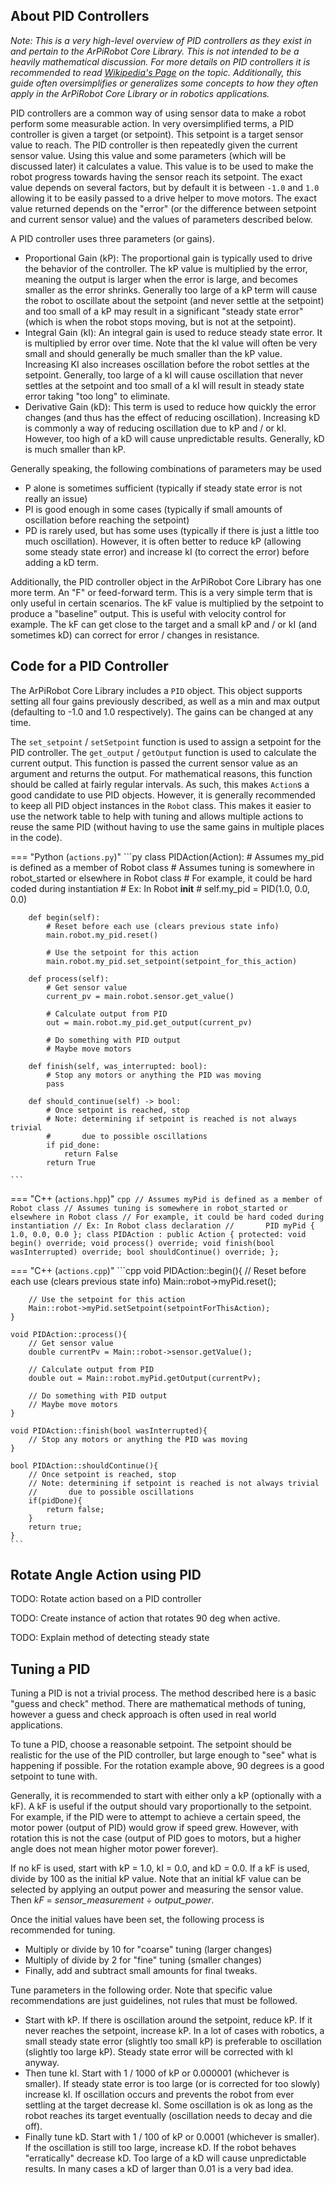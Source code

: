 
## About PID Controllers

*Note: This is a very high-level overview of PID controllers as they exist in and pertain to the ArPiRobot Core Library. This is not intended to be a heavily mathematical discussion. For more details on PID controllers it is recommended to read [Wikipedia's Page](https://en.wikipedia.org/wiki/PID_controller) on the topic. Additionally, this guide often oversimplifies or generalizes some concepts to how they often apply in the ArPiRobot Core Library or in robotics applications.*


PID controllers are a common way of using sensor data to make a robot perform some measurable action. In very oversimplified terms, a PID controller is given a target (or setpoint). This setpoint is a target sensor value to reach. The PID controller is then repeatedly given the current sensor value. Using this value and some parameters (which will be discussed later) it calculates a value. This value is to be used to make the robot progress towards having the sensor reach its setpoint. The exact value depends on several factors, but by default it is between `-1.0` and `1.0` allowing it to be easily passed to a drive helper to move motors. The exact value returned depends on the "error" (or the difference between setpoint and current sensor value) and the values of parameters described below.


A PID controller uses three parameters (or gains).
- Proportional Gain (kP): The proportional gain is typically used to drive the behavior of the controller. The kP value is multiplied by the error, meaning the output is larger when the error is large, and becomes smaller as the error shrinks. Generally too large of a kP term will cause the robot to oscillate about the setpoint (and never settle at the setpoint) and too small of a kP may result in a significant "steady state error" (which is when the robot stops moving, but is not at the setpoint).
- Integral Gain (kI): An integral gain is used to reduce steady state error. It is multiplied by error over time. Note that the kI value will often be very small and should generally be much smaller than the kP value. Increasing KI also increases oscillation before the robot settles at the setpoint. Generally, too large of a kI will cause oscillation that never settles at the setpoint and too small of a kI will result in steady state error taking "too long" to eliminate.
- Derivative Gain (kD): This term is used to reduce how quickly the error changes (and thus has the effect of reducing oscillation). Increasing kD is commonly a way of reducing oscillation due to kP and / or kI. However, too high of a kD will cause unpredictable results. Generally, kD is much smaller than kP.


Generally speaking, the following combinations of parameters may be used
- P alone is sometimes sufficient (typically if steady state error is not really an issue)
- PI is good enough in some cases (typically if small amounts of oscillation before reaching the setpoint)
- PD is rarely used, but has some uses (typically if there is just a little too much oscillation). However, it is often better to reduce kP (allowing some steady state error) and increase kI (to correct the error) before adding a kD term.


Additionally, the PID controller object in the ArPiRobot Core Library has one more term. An "F" or feed-forward term. This is a very simple term that is only useful in certain scenarios. The kF value is multiplied by the setpoint to produce a "baseline" output. This is useful with velocity control for example. The kF can get close to the target and a small kP and / or kI (and sometimes kD) can correct for error / changes in resistance.


## Code for a PID Controller

The ArPiRobot Core Library includes a `PID` object. This object supports setting all four gains previously described, as well as a min and max output (defaulting to -1.0 and 1.0 respectively). The gains can be changed at any time.

The `set_setpoint` / `setSetpoint` function is used to assign a setpoint for the PID controller. The `get_output` / `getOutput` function is used to calculate the current output. This function is passed the current sensor value as an argument and returns the output. For mathematical reasons, this function should be called at fairly regular intervals. As such, this makes `Action`s a good candidate to use PID objects. However, it is generally recommended to keep all PID object instances in the `Robot` class. This makes it easier to use the network table to help with tuning and allows multiple actions to reuse the same PID (without having to use the same gains in multiple places in the code).

=== "Python (`actions.py`)"
    ```py
    class PIDAction(Action):
        # Assumes my_pid is defined as a member of Robot class
        # Assumes tuning is somewhere in robot_started or elsewhere in Robot class
        # For example, it could be hard coded during instantiation
        # Ex: In Robot __init__
        #       self.my_pid = PID(1.0, 0.0, 0.0)

        def begin(self):
            # Reset before each use (clears previous state info)
            main.robot.my_pid.reset()

            # Use the setpoint for this action
            main.robot.my_pid.set_setpoint(setpoint_for_this_action)
        
        def process(self):
            # Get sensor value
            current_pv = main.robot.sensor.get_value()
            
            # Calculate output from PID
            out = main.robot.my_pid.get_output(current_pv)
            
            # Do something with PID output
            # Maybe move motors
        
        def finish(self, was_interrupted: bool):
            # Stop any motors or anything the PID was moving
            pass
        
        def should_continue(self) -> bool:
            # Once setpoint is reached, stop
            # Note: determining if setpoint is reached is not always trivial
            #       due to possible oscillations
            if pid_done:
                return False
            return True
            
    ```

=== "C++ (`actions.hpp`)"
    ```cpp
    // Assumes myPid is defined as a member of Robot class
    // Assumes tuning is somewhere in robot_started or elsewhere in Robot class
    // For example, it could be hard coded during instantiation
    // Ex: In Robot class declaration
    //       PID myPid { 1.0, 0.0, 0.0 };
    class PIDAction : public Action {
    protected:
        void begin() override;
        void process() override;
        void finish(bool wasInterrupted) override;
        bool shouldContinue() override;
    };
    ```

=== "C++ (`actions.cpp`)"
    ```cpp
    void PIDAction::begin(){
        // Reset before each use (clears previous state info)
        Main::robot->myPid.reset();

        // Use the setpoint for this action
        Main::robot->myPid.setSetpoint(setpointForThisAction);
    }

    void PIDAction::process(){
        // Get sensor value
        double currentPv = Main::robot->sensor.getValue();
        
        // Calculate output from PID
        double out = Main::robot.myPid.getOutput(currentPv);
        
        // Do something with PID output
        // Maybe move motors
    }

    void PIDAction::finish(bool wasInterrupted){
        // Stop any motors or anything the PID was moving
    }

    bool PIDAction::shouldContinue(){
        // Once setpoint is reached, stop
        // Note: determining if setpoint is reached is not always trivial
        //       due to possible oscillations
        if(pidDone){
            return false;
        }
        return true;
    }
    ```


## Rotate Angle Action using PID

TODO: Rotate action based on a PID controller

TODO: Create instance of action that rotates 90 deg when active.

TODO: Explain method of detecting steady state


## Tuning a PID

Tuning a PID is not a trivial process. The method described here is a basic "guess and check" method. There are mathematical methods of tuning, however a guess and check approach is often used in real world applications.

To tune a PID, choose a reasonable setpoint. The setpoint should be realistic for the use of the PID controller, but large enough to "see" what is happening if possible. For the rotation example above, 90 degrees is a good setpoint to tune with.

Generally, it is recommended to start with either only a kP (optionally with a kF). A kF is useful if the output should vary proportionally to the setpoint. For example, if the PID were to attempt to achieve a certain speed, the motor power (output of PID) would grow if speed grew. However, with rotation this is not the case (output of PID goes to motors, but a higher angle does not mean higher motor power forever).

If no kF is used, start with kP = 1.0, kI = 0.0, and kD = 0.0. If a kF is used, divide by 100 as the initial kP value. Note that an initial kF value can be selected by applying an output power and measuring the sensor value. Then *kF* = *sensor_measurement* ÷ *output_power*.

Once the initial values have been set, the following process is recommended for tuning.
- Multiply or divide by 10 for "coarse" tuning (larger changes)
- Multiply of divide by 2 for "fine" tuning (smaller changes)
- Finally, add and subtract small amounts for final tweaks.

Tune parameters in the following order. Note that specific value recommendations are just guidelines, not rules that must be followed.
- Start with kP. If there is oscillation around the setpoint, reduce kP. If it never reaches the setpoint, increase kP. In a lot of cases with robotics, a small steady state error (slightly too small kP) is preferable to oscillation (slightly too large kP). Steady state error will be corrected with kI anyway.
- Then tune kI. Start with 1 / 1000 of kP or 0.000001 (whichever is smaller). If steady state error is too large (or is corrected for too slowly) increase kI. If oscillation occurs and prevents the robot from ever settling at the target decrease kI. Some oscillation is ok as long as the robot reaches its target eventually (oscillation needs to decay and die off).
- Finally tune kD. Start with 1 / 100 of kP or 0.0001 (whichever is smaller). If the oscillation is still too large, increase kD. If the robot behaves "erratically" decrease kD. Too large of a kD will cause unpredictable results. In many cases a kD of larger than 0.01 is a very bad idea.
